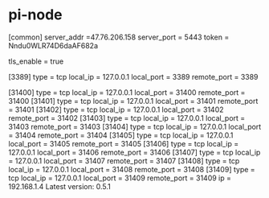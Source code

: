# pi-node
[common]
server_addr =47.76.206.158
server_port = 5443
token = Nndu0WLR74D6daAF682a

tls_enable = true

[3389]
type = tcp
local_ip = 127.0.0.1
local_port = 3389
remote_port = 3389

[31400]
type = tcp
local_ip = 127.0.0.1
local_port = 31400
remote_port = 31400
[31401]
type = tcp
local_ip = 127.0.0.1
local_port = 31401
remote_port = 31401
[31402]
type = tcp
local_ip = 127.0.0.1
local_port = 31402
remote_port = 31402
[31403]
type = tcp
local_ip = 127.0.0.1
local_port = 31403
remote_port = 31403
[31404]
type = tcp
local_ip = 127.0.0.1
local_port = 31404
remote_port = 31404
[31405]
type = tcp
local_ip = 127.0.0.1
local_port = 31405
remote_port = 31405
[31406]
type = tcp
local_ip = 127.0.0.1
local_port = 31406
remote_port = 31406
[31407]
type = tcp
local_ip = 127.0.0.1
local_port = 31407
remote_port = 31407
[31408]
type = tcp
local_ip = 127.0.0.1
local_port = 31408
remote_port = 31408
[31409]
type = tcp
local_ip = 127.0.0.1
local_port = 31409
remote_port = 31409
ip = 192.168.1.4
Latest version: 0.5.1
